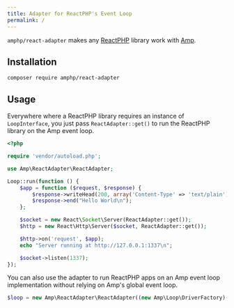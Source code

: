 ```yaml
---
title: Adapter for ReactPHP's Event Loop
permalink: /
---
```

`amphp/react-adapter` makes any [ReactPHP](https://reactphp.org/) library work with [Amp](https://amphp.org/amp/).

## Installation

```
composer require amphp/react-adapter
```

## Usage

Everywhere where a ReactPHP library requires an instance of `LoopInterface`, you just pass `ReactAdapter::get()` to run the ReactPHP library on the Amp event loop.

```php
<?php

require 'vendor/autoload.php';

use Amp\ReactAdapter\ReactAdapter;

Loop::run(function () {
    $app = function ($request, $response) {
        $response->writeHead(200, array('Content-Type' => 'text/plain'));
        $response->end("Hello World\n");
    };

    $socket = new React\Socket\Server(ReactAdapter::get());
    $http = new React\Http\Server($socket, ReactAdapter::get());

    $http->on('request', $app);
    echo "Server running at http://127.0.0.1:1337\n";

    $socket->listen(1337);
});
```

You can also use the adapter to run ReactPHP apps on an Amp event loop implementation without relying on Amp's global event loop.

```php
$loop = new Amp\ReactAdapter\ReactAdapter((new Amp\Loop\DriverFactory)->create());
```
